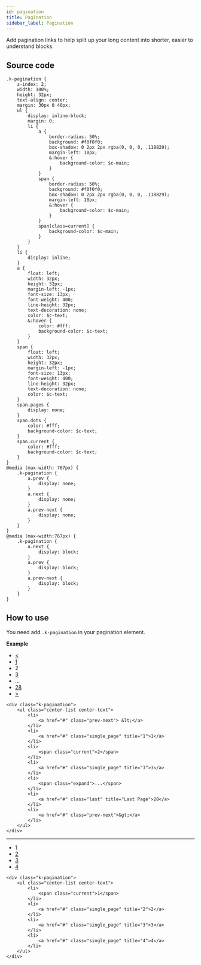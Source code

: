 ```yaml
---
id: pagination
title: Pagination
sidebar_label: Pagination
---
```


Add pagination links to help split up your long content into shorter, easier to understand blocks.

## Source code

```
.k-pagination {
	z-index: 2;
	width: 100%;
	height: 32px;
	text-align: center;
	margin: 30px 0 40px;
	ul {
		display: inline-block;
		margin: 0;
		li {
			a {
				border-radius: 50%;
				background: #f0f0f0;
				box-shadow: 0 2px 2px rgba(0, 0, 0, .118829);
				margin-left: 10px;
				&:hover {
					background-color: $c-main;
				}
			}
			span {
				border-radius: 50%;
				background: #f0f0f0;
				box-shadow: 0 2px 2px rgba(0, 0, 0, .118829);
				margin-left: 10px;
				&:hover {
					background-color: $c-main;
				}
			}
			span[class=current] {
				background-color: $c-main;
			}
		}
	}
	li {
		display: inline;
	}
	a {
		float: left;
		width: 32px;
		height: 32px;
		margin-left: -1px;
		font-size: 13px;
		font-weight: 400;
		line-height: 32px;
		text-decoration: none;
		color: $c-text;
		&:hover {
			color: #fff;
			background-color: $c-text;
		}
	}
	span {
		float: left;
		width: 32px;
		height: 32px;
		margin-left: -1px;
		font-size: 13px;
		font-weight: 400;
		line-height: 32px;
		text-decoration: none;
		color: $c-text;
	}
	span.pages {
		display: none;
	}
	span.dots {
		color: #fff;
		background-color: $c-text;
	}
	span.current {
		color: #fff;
		background-color: $c-text;
	}
}
@media (max-width: 767px) {
	.k-pagination {
		a.prev {
			display: none;
		}
		a.next {
			display: none;
		}
		a.prev-next {
			display: none;
		}
	}
}
@media (max-width:767px) {
	.k-pagination {
		a.next {
			display: block;
		}
		a.prev {
			display: block;
		}
		a.prev-next {
			display: block;
		}
	}
}

```

## How to use
You need add  `.k-pagination` in your pagination element.

**Example**

<div class="kukun-docs-example">
    <div class="k-pagination">
        <ul class="center-list center-text">
            <li>
                <a href="#" class="prev-next"> &lt;</a>
            </li>
            <li>
                <a href="#" class="single_page" title="1">1</a>
            </li>
            <li>
                <span class="current">2</span>
            </li>
            <li>
                <a href="#" class="single_page" title="3">3</a>
            </li>
            <li>
                <span class="expand">...</span>
            </li>
            <li>
                <a href="#" class="last" title="Last Page">28</a>
            </li>
            <li>
                <a href="#" class="prev-next">&gt;</a>
            </li>
        </ul>
    </div>
</div>

```
<div class="k-pagination">
    <ul class="center-list center-text">
        <li>
            <a href="#" class="prev-next"> &lt;</a>
        </li>
        <li>
            <a href="#" class="single_page" title="1">1</a>
        </li>
        <li>
            <span class="current">2</span>
        </li>
        <li>
            <a href="#" class="single_page" title="3">3</a>
        </li>
        <li>
            <span class="expand">...</span>
        </li>
        <li>
            <a href="#" class="last" title="Last Page">28</a>
        </li>
        <li>
            <a href="#" class="prev-next">&gt;</a>
        </li>
    </ul>
</div>
```

---

<div class="kukun-docs-example">
    <div class="k-pagination">
        <ul class="center-list center-text">
            <li>
                <span class="current">1</span>
            </li>
            <li>
                <a href="#" class="single_page" title="2">2</a>
            </li>
            <li>
                <a href="#" class="single_page" title="3">3</a>
            </li>
            <li>
                <a href="#" class="single_page" title="4">4</a>
            </li>
        </ul>
    </div>
</div>

```
<div class="k-pagination">
    <ul class="center-list center-text">
        <li>
            <span class="current">1</span>
        </li>
        <li>
            <a href="#" class="single_page" title="2">2</a>
        </li>
        <li>
            <a href="#" class="single_page" title="3">3</a>
        </li>
        <li>
            <a href="#" class="single_page" title="4">4</a>
        </li>
    </ul>
</div>
```
